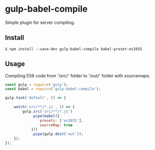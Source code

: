 # gulp-babel-compile

Simple plugin for server compiling.

## Install

```
$ npm install --save-dev gulp-babel-compile babel-preset-es2015
```


## Usage

Compiling ES6 code from '/src/' folder to '/out/' folder with sourcemaps.

```js
const gulp = require('gulp');
const babel = require('gulp-babel-compile');

gulp.task('default', () => {
	
    watch('src/**/*.js', () => {
        gulp.src('src/**/*.js')
            .pipe(babel({
                presets: ['es2015'],
                sourceMap: true
            }))
            .pipe(gulp.dest('out'));
	});
});
```